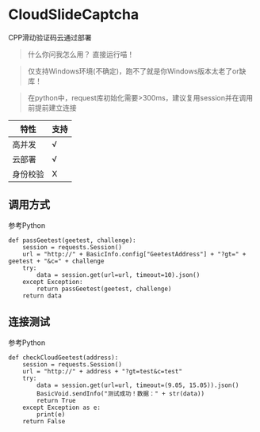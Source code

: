 # CloudSlideCaptcha

CPP滑动验证码云通过部署

> 什么你问我怎么用？ 直接运行喵！

> 仅支持Windows环境(不确定)，跑不了就是你Windows版本太老了or缺库！

> 在python中，request库初始化需要>300ms，建议复用session并在调用前提前建立连接

| 特性   | 支持 |
|------|----|
| 高并发  | √  |
| 云部署  | √  |
| 身份校验 | X  |

## 调用方式
参考Python
```
def passGeetest(geetest, challenge):
    session = requests.Session()
    url = "http://" + BasicInfo.config["GeetestAddress"] + "?gt=" + geetest + "&c=" + challenge
    try:
        data = session.get(url=url, timeout=10).json()
    except Exception:
        return passGeetest(geetest, challenge)
    return data
```

## 连接测试
参考Python
```
def checkCloudGeetest(address):
    session = requests.Session()
    url = "http://" + address + "?gt=test&c=test"
    try:
        data = session.get(url=url, timeout=(9.05, 15.05)).json()
        BasicVoid.sendInfo("测试成功！数据：" + str(data))
        return True
    except Exception as e:
        print(e)
    return False
```